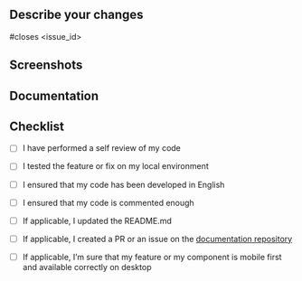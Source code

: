## Describe your changes

<!-- Please provide the issue id if applicable, else remove the line -->
#closes <issue_id>

<!-- Please give some details about what you did and the way you did it -->

## Screenshots

<!-- Please provide some screenshots if applicable -->

## Documentation

<!-- Please provide a link to the issue or PR of the documentation (https://docs.web.start-ui.com) if applicable -->

## Checklist

 - [ ] I have performed a self review of my code
 - [ ] I tested the feature or fix on my local environment
 - [ ] I ensured that my code has been developed in English
 - [ ] I ensured that my code is commented enough
 - [ ] If applicable, I updated the README.md
 - [ ] If applicable, I created a PR or an issue on the [documentation repository](https://github.com/bearstudio/start-ui-web-docs/)
 - [ ] If applicable, I’m sure that my feature or my component is mobile first and available correctly on desktop




